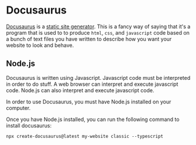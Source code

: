 # Docusaurus

[Docusaurus](https://docusaurus.io/) is a [static site generator](https://en.wikipedia.org/wiki/Static_site_generator). This is a fancy way of saying that it's a program that is used to to produce `html`, `css`, and `javascript` code based on a bunch of text files you have written to describe how you want your website to look and behave. 

## Node.js

Docusaurus is written using Javascript. Javascript code must be interpreted in order to do stuff. A web browser can interpret and execute javascript code. Node.js can also interpret and execute javascript code. 

In order to use Docusaurus, you must have Node.js installed on your computer. 

Once you have Node.js installed, you can run the following command to install docusaurus: 

```
npx create-docusaurus@latest my-website classic --typescript
```